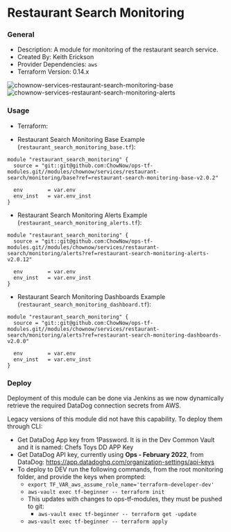 # Restaurant Search Monitoring

### General

* Description: A module for monitoring of the restaurant search service.
* Created By: Keith Erickson
* Provider Dependencies: `aws`
* Terraform Version: 0.14.x

![chownow-services-restaurant-search-monitoring-base](https://github.com/ChowNow/ops-tf-modules/workflows/chownow-services-restaurant-search-monitoring-base/badge.svg)
![chownow-services-restaurant-search-monitoring-alerts](https://github.com/ChowNow/ops-tf-modules/workflows/chownow-services-restaurant-search-monitoring-alerts/badge.svg)


### Usage

* Terraform:

* Restaurant Search Monitoring Base Example (`restaurant_search_monitoring_base.tf`):
```hcl
module "restaurant_search_monitoring" {
  source = "git::git@github.com:ChowNow/ops-tf-modules.git//modules/chownow/services/restaurant-search/monitoring/base?ref=restaurant-search-monitoring-base-v2.0.2"
  
  env        = var.env
  env_inst   = var.env_inst
}
```

* Restaurant Search Monitoring Alerts Example (`restaurant_search_monitoring_alerts.tf`):
```hcl
module "restaurant_search_monitoring" {
  source = "git::git@github.com:ChowNow/ops-tf-modules.git//modules/chownow/services/restaurant-search/monitoring/alerts?ref=restaurant-search-monitoring-alerts-v2.0.12"
  
  env        = var.env
  env_inst   = var.env_inst
}
```

* Restaurant Search Monitoring Dashboards Example (`restaurant_search_monitoring_dashboard.tf`):
```hcl
module "restaurant_search_monitoring" {
  source = "git::git@github.com:ChowNow/ops-tf-modules.git//modules/chownow/services/restaurant-search/monitoring/alerts?ref=restaurant-search-monitoring-dashboards-v2.0.0"
  
  env        = var.env
  env_inst   = var.env_inst
}
```

### Deploy

Deployment of this module can be done via Jenkins as we now dynamically retrieve the required DataDog connection secrets from AWS. 

Legacy versions of this module did not have this capability. To deploy them through CLI:

* Get DataDog App key from 1Password. It is in the Dev Common Vault and it is named: Chefs Toys DD APP Key
* Get DataDog API key, currently using **Ops - February 2022**, from DataDog: https://app.datadoghq.com/organization-settings/api-keys
* To deploy to DEV run the following commands, from the root monitoring folder, and provide the keys when prompted:
  * `export TF_VAR_aws_assume_role_name='terraform-developer-dev'`
  * `aws-vault exec tf-beginner -- terraform init`
  * This updates with changes to ops-tf-modules, they must be pushed to git:
    * `aws-vault exec tf-beginner -- terraform get -update`  
  * `aws-vault exec tf-beginner -- terraform apply`
